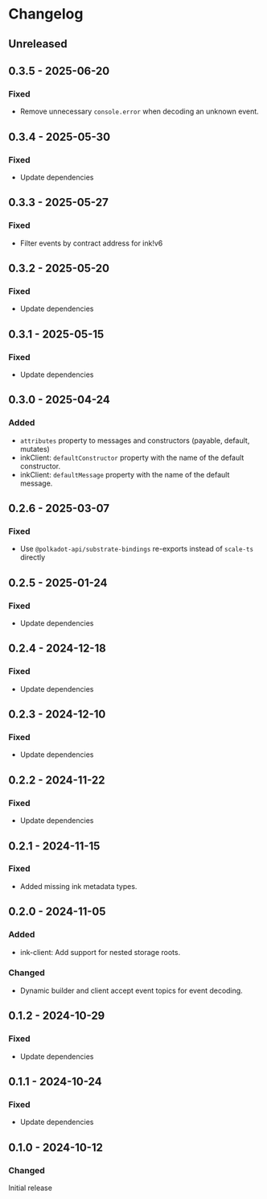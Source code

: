 # Changelog

## Unreleased

## 0.3.5 - 2025-06-20

### Fixed

- Remove unnecessary `console.error` when decoding an unknown event.

## 0.3.4 - 2025-05-30

### Fixed

- Update dependencies

## 0.3.3 - 2025-05-27

### Fixed

- Filter events by contract address for ink!v6

## 0.3.2 - 2025-05-20

### Fixed

- Update dependencies

## 0.3.1 - 2025-05-15

### Fixed

- Update dependencies

## 0.3.0 - 2025-04-24

### Added

- `attributes` property to messages and constructors (payable, default, mutates)
- inkClient: `defaultConstructor` property with the name of the default constructor.
- inkClient: `defaultMessage` property with the name of the default message.

## 0.2.6 - 2025-03-07

### Fixed

- Use `@polkadot-api/substrate-bindings` re-exports instead of `scale-ts` directly

## 0.2.5 - 2025-01-24

### Fixed

- Update dependencies

## 0.2.4 - 2024-12-18

### Fixed

- Update dependencies

## 0.2.3 - 2024-12-10

### Fixed

- Update dependencies

## 0.2.2 - 2024-11-22

### Fixed

- Update dependencies

## 0.2.1 - 2024-11-15

### Fixed

- Added missing ink metadata types.

## 0.2.0 - 2024-11-05

### Added

- ink-client: Add support for nested storage roots.

### Changed

- Dynamic builder and client accept event topics for event decoding.

## 0.1.2 - 2024-10-29

### Fixed

- Update dependencies

## 0.1.1 - 2024-10-24

### Fixed

- Update dependencies

## 0.1.0 - 2024-10-12

### Changed

Initial release
